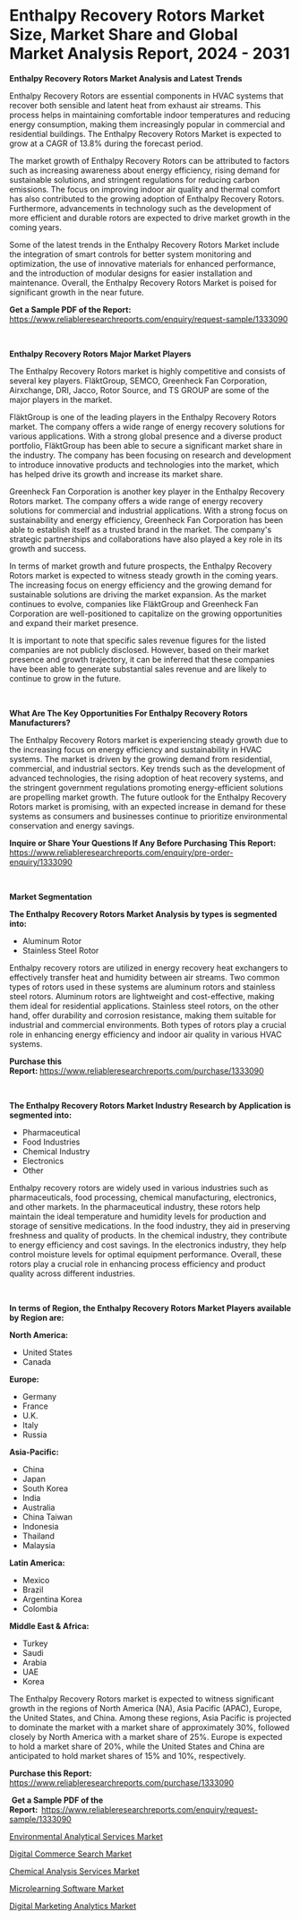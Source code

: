 <p><h1>Enthalpy Recovery Rotors Market Size, Market Share and Global Market Analysis Report, 2024 - 2031</h1></p><p><strong>Enthalpy Recovery Rotors Market Analysis and Latest Trends</strong></p>
<p><p>Enthalpy Recovery Rotors are essential components in HVAC systems that recover both sensible and latent heat from exhaust air streams. This process helps in maintaining comfortable indoor temperatures and reducing energy consumption, making them increasingly popular in commercial and residential buildings. The Enthalpy Recovery Rotors Market is expected to grow at a CAGR of 13.8% during the forecast period.</p><p>The market growth of Enthalpy Recovery Rotors can be attributed to factors such as increasing awareness about energy efficiency, rising demand for sustainable solutions, and stringent regulations for reducing carbon emissions. The focus on improving indoor air quality and thermal comfort has also contributed to the growing adoption of Enthalpy Recovery Rotors. Furthermore, advancements in technology such as the development of more efficient and durable rotors are expected to drive market growth in the coming years.</p><p>Some of the latest trends in the Enthalpy Recovery Rotors Market include the integration of smart controls for better system monitoring and optimization, the use of innovative materials for enhanced performance, and the introduction of modular designs for easier installation and maintenance. Overall, the Enthalpy Recovery Rotors Market is poised for significant growth in the near future.</p></p>
<p><strong>Get a Sample PDF of the Report:&nbsp;</strong> <a href="https://www.reliableresearchreports.com/enquiry/request-sample/1333090">https://www.reliableresearchreports.com/enquiry/request-sample/1333090</a></p>
<p>&nbsp;</p>
<p><strong>Enthalpy Recovery Rotors Major Market Players</strong></p>
<p><p>The Enthalpy Recovery Rotors market is highly competitive and consists of several key players. FläktGroup, SEMCO, Greenheck Fan Corporation, Airxchange, DRI, Jacco, Rotor Source, and TS GROUP are some of the major players in the market.</p><p>FläktGroup is one of the leading players in the Enthalpy Recovery Rotors market. The company offers a wide range of energy recovery solutions for various applications. With a strong global presence and a diverse product portfolio, FläktGroup has been able to secure a significant market share in the industry. The company has been focusing on research and development to introduce innovative products and technologies into the market, which has helped drive its growth and increase its market share.</p><p>Greenheck Fan Corporation is another key player in the Enthalpy Recovery Rotors market. The company offers a wide range of energy recovery solutions for commercial and industrial applications. With a strong focus on sustainability and energy efficiency, Greenheck Fan Corporation has been able to establish itself as a trusted brand in the market. The company's strategic partnerships and collaborations have also played a key role in its growth and success.</p><p>In terms of market growth and future prospects, the Enthalpy Recovery Rotors market is expected to witness steady growth in the coming years. The increasing focus on energy efficiency and the growing demand for sustainable solutions are driving the market expansion. As the market continues to evolve, companies like FläktGroup and Greenheck Fan Corporation are well-positioned to capitalize on the growing opportunities and expand their market presence.</p><p>It is important to note that specific sales revenue figures for the listed companies are not publicly disclosed. However, based on their market presence and growth trajectory, it can be inferred that these companies have been able to generate substantial sales revenue and are likely to continue to grow in the future.</p></p>
<p>&nbsp;</p>
<p><strong>What Are The Key Opportunities For Enthalpy Recovery Rotors Manufacturers?</strong></p>
<p><p>The Enthalpy Recovery Rotors market is experiencing steady growth due to the increasing focus on energy efficiency and sustainability in HVAC systems. The market is driven by the growing demand from residential, commercial, and industrial sectors. Key trends such as the development of advanced technologies, the rising adoption of heat recovery systems, and the stringent government regulations promoting energy-efficient solutions are propelling market growth. The future outlook for the Enthalpy Recovery Rotors market is promising, with an expected increase in demand for these systems as consumers and businesses continue to prioritize environmental conservation and energy savings.</p></p>
<p><strong>Inquire or Share Your Questions If Any Before Purchasing This Report:</strong> <a href="https://www.reliableresearchreports.com/enquiry/pre-order-enquiry/1333090">https://www.reliableresearchreports.com/enquiry/pre-order-enquiry/1333090</a></p>
<p>&nbsp;</p>
<p><strong>Market Segmentation</strong></p>
<p><strong>The Enthalpy Recovery Rotors Market Analysis by types is segmented into:</strong></p>
<p><ul><li>Aluminum Rotor</li><li>Stainless Steel Rotor</li></ul></p>
<p><p>Enthalpy recovery rotors are utilized in energy recovery heat exchangers to effectively transfer heat and humidity between air streams. Two common types of rotors used in these systems are aluminum rotors and stainless steel rotors. Aluminum rotors are lightweight and cost-effective, making them ideal for residential applications. Stainless steel rotors, on the other hand, offer durability and corrosion resistance, making them suitable for industrial and commercial environments. Both types of rotors play a crucial role in enhancing energy efficiency and indoor air quality in various HVAC systems.</p></p>
<p><strong>Purchase this Report:&nbsp;</strong><a href="https://www.reliableresearchreports.com/purchase/1333090">https://www.reliableresearchreports.com/purchase/1333090</a></p>
<p>&nbsp;</p>
<p><strong>The Enthalpy Recovery Rotors Market Industry Research by Application is segmented into:</strong></p>
<p><ul><li>Pharmaceutical</li><li>Food Industries</li><li>Chemical Industry</li><li>Electronics</li><li>Other</li></ul></p>
<p><p>Enthalpy recovery rotors are widely used in various industries such as pharmaceuticals, food processing, chemical manufacturing, electronics, and other markets. In the pharmaceutical industry, these rotors help maintain the ideal temperature and humidity levels for production and storage of sensitive medications. In the food industry, they aid in preserving freshness and quality of products. In the chemical industry, they contribute to energy efficiency and cost savings. In the electronics industry, they help control moisture levels for optimal equipment performance. Overall, these rotors play a crucial role in enhancing process efficiency and product quality across different industries.</p></p>
<p>&nbsp;</p>
<p><strong>In terms of Region, the Enthalpy Recovery Rotors Market Players available by Region are:</strong></p>
<p>
    <p> <strong> North America: </strong>
        <ul>
            <li>United States</li>
            <li>Canada</li>
        </ul>
        </p> 
    <p> <strong> Europe: </strong>
        <ul>
            <li>Germany</li>
            <li>France</li>
            <li>U.K.</li>
            <li>Italy</li>
            <li>Russia</li>
        </ul>
        </p> 
    <p> <strong> Asia-Pacific: </strong>
        <ul>
            <li>China</li>
            <li>Japan</li>
            <li>South Korea</li>
            <li>India</li>
            <li>Australia</li>
            <li>China Taiwan</li>
            <li>Indonesia</li>
            <li>Thailand</li>
            <li>Malaysia</li>
        </ul>
        </p> 
    <p> <strong> Latin America: </strong>
        <ul>
            <li>Mexico</li>
            <li>Brazil</li>
            <li>Argentina Korea</li>
            <li>Colombia</li>
        </ul>
        </p> 
    <p> <strong> Middle East & Africa: </strong>
        <ul>
            <li>Turkey</li>
            <li>Saudi</li>
            <li>Arabia</li>
            <li>UAE</li>
            <li>Korea</li>
        </ul>
    </p>
    </p>
<p><p>The Enthalpy Recovery Rotors market is expected to witness significant growth in the regions of North America (NA), Asia Pacific (APAC), Europe, the United States, and China. Among these regions, Asia Pacific is projected to dominate the market with a market share of approximately 30%, followed closely by North America with a market share of 25%. Europe is expected to hold a market share of 20%, while the United States and China are anticipated to hold market shares of 15% and 10%, respectively.</p></p>
<p><strong>Purchase this Report: </strong><a href="https://www.reliableresearchreports.com/purchase/1333090">https://www.reliableresearchreports.com/purchase/1333090</a></p>
<p>&nbsp;<strong>Get a Sample PDF of the Report:&nbsp;&nbsp;</strong><a href="https://www.reliableresearchreports.com/enquiry/request-sample/1333090">https://www.reliableresearchreports.com/enquiry/request-sample/1333090</a></p>
<p><strong></strong></p>
<p><p><a href="https://medium.com/@twiladurgan/environmental-analytical-services-market-analysis-and-sze-forecasted-for-period-from-2024-to-2031-d66513abac02">Environmental Analytical Services Market</a></p><p><a href="https://medium.com/@jamesday5g/digital-commerce-search-market-size-cagr-trends-2024-2030-823e9a58a7b9">Digital Commerce Search Market</a></p><p><a href="https://medium.com/@twiladurgan/chemical-analysis-services-market-competitive-analysis-market-trends-and-forecast-to-2031-329740c45b24">Chemical Analysis Services Market</a></p><p><a href="https://medium.com/@marlonblick/microlearning-software-market-size-reveals-the-best-marketing-channels-in-global-industry-15badbb73be8">Microlearning Software Market</a></p><p><a href="https://medium.com/@jamesday5g/analyzing-digital-marketing-analytics-market-global-industry-perspective-and-forecast-2024-to-a0fb9c30ff42">Digital Marketing Analytics Market</a></p></p>